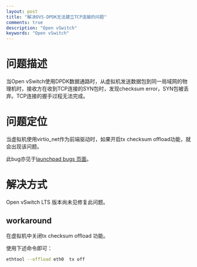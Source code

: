 ```yaml
---
layout: post
title: "解决OVS-DPDK无法建立TCP连接的问题"
comments: true
description: "Open vSwitch"
keywords: "Open vSwitch"
---
```


# 问题描述

当Open vSwitch使用DPDK数据通路时，从虚拟机发送数据包到同一局域网的物理机时，接收方在收到TCP连接的SYN包时，发现checksum error，SYN包被丢弃。TCP连接的握手过程无法完成。

# 问题定位

当虚拟机使用virtio_net作为前端驱动时，如果开启tx checksum offload功能，就会出现该问题。

此bug亦见于[launchpad bugs 页面](https://bugs.launchpad.net/ubuntu/+source/openvswitch/+bug/1629053)。

# 解决方式

Open vSwitch LTS 版本尚未见修复此问题。

## workaround

在虚拟机中关闭tx checksum offload 功能。

使用下述命令即可：

```bash
ethtool --offload eth0  tx off
```

